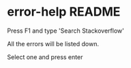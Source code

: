 # error-help README

Press F1 and type 'Search Stackoverflow'

All the errors will be listed down. 

Select one and press enter
